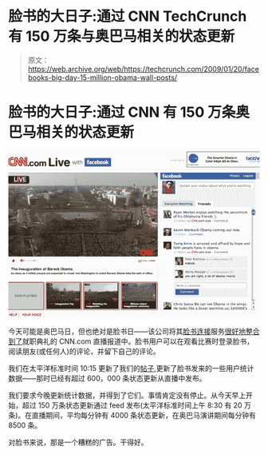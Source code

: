 # 脸书的大日子:通过 CNN TechCrunch 有 150 万条与奥巴马相关的状态更新

> 原文：<https://web.archive.org/web/https://techcrunch.com/2009/01/20/facebooks-big-day-15-million-obama-wall-posts/>

# 脸书的大日子:通过 CNN 有 150 万条奥巴马相关的状态更新

![](img/c7588aedbc67f8da5bb3df651e875484.png)

今天可能是奥巴马日，但也绝对是脸书日——该公司将其[脸书连接](https://web.archive.org/web/20221209135936/http://www.beta.techcrunch.com/2008/05/09/facebook-responds-to-myspace-with-facebook-connect/)服务[很好地整合到了](https://web.archive.org/web/20221209135936/http://www.beta.techcrunch.com/2009/01/20/watching-the-inauguration-with-all-my-facebook-friends/)就职典礼的 CNN.com 直播报道中。脸书用户可以在观看比赛时登录脸书，阅读朋友(或任何人)的评论，并留下自己的评论。

我们在太平洋标准时间 10:15 更新了我们的[帖子](https://web.archive.org/web/20221209135936/http://www.beta.techcrunch.com/2009/01/20/watching-the-inauguration-with-all-my-facebook-friends/),更新了脸书发来的一些用户统计数据——那时已经有超过 600，000 条状态更新从直播中发布。

我们要求今晚更新统计数据，并得到了它们。事情肯定没有停止。从今天早上开始，超过 150 万条状态更新通过 feed 发布(太平洋标准时间上午 8:30 有 20 万条)。在直播期间，平均每分钟有 4000 条状态更新，在奥巴马演讲期间每分钟有 8500 条。

对脸书来说，那是一个糟糕的广告。干得好。